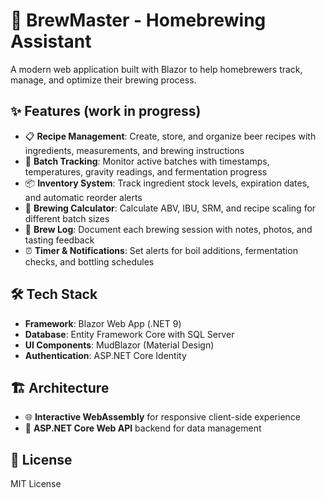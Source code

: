 # 🍺 BrewMaster - Homebrewing Assistant

A modern web application built with Blazor to help homebrewers track, manage, and optimize their brewing process.

## ✨ Features (work in progress)

- 📋 **Recipe Management**: Create, store, and organize beer recipes with ingredients, measurements, and brewing instructions
- 🔄 **Batch Tracking**: Monitor active batches with timestamps, temperatures, gravity readings, and fermentation progress
- 📦 **Inventory System**: Track ingredient stock levels, expiration dates, and automatic reorder alerts
- 🧮 **Brewing Calculator**: Calculate ABV, IBU, SRM, and recipe scaling for different batch sizes
- 📝 **Brew Log**: Document each brewing session with notes, photos, and tasting feedback
- ⏰ **Timer & Notifications**: Set alerts for boil additions, fermentation checks, and bottling schedules

## 🛠️ Tech Stack

- **Framework**: Blazor Web App (.NET 9)
- **Database**: Entity Framework Core with SQL Server
- **UI Components**: MudBlazor (Material Design)
- **Authentication**: ASP.NET Core Identity

## 🏗️ Architecture

- 🌐 **Interactive WebAssembly** for responsive client-side experience
- 🔌 **ASP.NET Core Web API** backend for data management

## 📄 License

MIT License